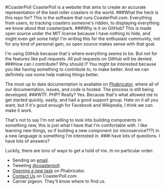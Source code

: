 #CoasterPoll
CoasterPoll is a website that aims to create an accurate representation 
of the best roller coasters in the world.
###What the heck is this repo for?
This is the software that runs CoasterPoll.com. 
Everything from users, to tracking coasters someone's ridden, to
displaying everything we know about that coaster/park.
###Why is it on GitHub?
This is made open source under the MIT license because I have nothing to hide,
and might even get some help! I'm writing this for the enthusiast community, not
for any kind of personal gain, so open source makes sense with that goal.

I'm using GitHub because that's where everything seems to be. But not for the 
features like pull requests. All pull requests on GitHub will be denied.
###How can *I* contribute? Why should I?
You might be interested because you like having something to contribute to, to make better.
And we can definitely use some help making things better.

The most up to date documentation is available on [Phabricator](https://cstrpl.tech/u/contribute), 
where all of our documentation, issues, and code is hosted. The process is still being developed.
###WTF. PHP? Really?
Yes. Because that's what allowed me to get started quickly, easily, and had a good support group.
Hate on it all you want, but if it's good enough for Facebook and Wikipedia, I think we can make it work.

That's not to say I'm not willing to look into building components in something new, this is just
what I have that I'm comfortable with. I like learning new things, so if building a new component
(or microservice???) in a new language is something I'm interested in.
###I have lots of questions.
I have lots of answers?

Luckily, there are *tons* of ways to get a hold of me. In no particular order:
- Sending an [email](mailto:chase@coasterpoll.net).
- Tweeting [@coasterpoll](https://twitter.com/coasterpoll).
- [Opening a new task](https://cstrpl.tech/u/task) on Phabricator.
- [Contact Us](https://coasterpoll.com/contact) on CoasterPoll.com.
- Carrier pigeon. They'll know where to find us.